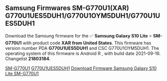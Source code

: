 <h2>Samsung Firmwares SM-G770U1(XAR) G770U1UES5DUH1/G770U1OYM5DUH1/G770U1UES5DUH1</h2>
Download the Samsung firmware for the ✅ <strong>Samsung Galaxy S10 Lite </strong> ⭐ <strong>SM-G770U1</strong> with product code <strong>XAR</strong> <strong> from United States</strong>. This firmware has version number PDA <strong>G770U1UES5DUH1</strong> and CSC G770U1OYM5DUH1. The operating system of this firmware is Android R , with build date 2021-09-16. Changelist <strong>21803184</strong>.


[SM-G770U1](https://samfirm.shop/samsung/model/SM-G770U1)
[G770U1UES5DUH1](https://samfirm.shop/samsung/pda/G770U1UES5DUH1)
[Download Firmware Samsung Galaxy S10 Lite SM-G770U1](https://samfirm.shop/samsung/firmware/456868)
